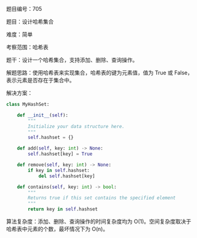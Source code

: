 题目编号：705

题目：设计哈希集合

难度：简单

考察范围：哈希表

题干：设计一个哈希集合，支持添加、删除、查询操作。

解题思路：使用哈希表来实现集合，哈希表的键为元素值，值为 True 或 False，表示元素是否存在于集合中。

解决方案：

```python
class MyHashSet:

    def __init__(self):
        """
        Initialize your data structure here.
        """
        self.hashset = {}

    def add(self, key: int) -> None:
        self.hashset[key] = True

    def remove(self, key: int) -> None:
        if key in self.hashset:
            del self.hashset[key]

    def contains(self, key: int) -> bool:
        """
        Returns true if this set contains the specified element
        """
        return key in self.hashset
```

算法复杂度：添加、删除、查询操作的时间复杂度均为 O(1)。空间复杂度取决于哈希表中元素的个数，最坏情况下为 O(n)。